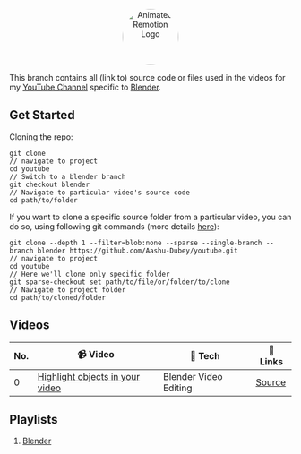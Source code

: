 <p align="center">
  <a href="https://www.youtube.com/channel/UCAGVoY1fr4ki91Y8ufH1pQQ?sub_confirmation=1">
    <picture>
      <source media="(prefers-color-scheme: dark)" srcset="https://user-images.githubusercontent.com/46301285/192062566-6c519b30-1b4a-4fc1-afcb-2ca173201618.jpeg">
      <img alt="Animated Remotion Logo" src="https://user-images.githubusercontent.com/46301285/192062571-5f85ad7d-3f8d-4005-b118-9e7a8a57cb9c.png" height="100px" style="border-radius: 50px">
    </picture>
  </a>
</p>

This branch contains all (link to) source code or files used in the videos for my [YouTube Channel](https://www.youtube.com/channel/UCAGVoY1fr4ki91Y8ufH1pQQ?sub_confirmation=1) specific to [Blender](https://www.blender.org).

## Get Started

Cloning the repo:

```
git clone
// navigate to project
cd youtube
// Switch to a blender branch
git checkout blender
// Navigate to particular video's source code
cd path/to/folder
```

If you want to clone a specific source folder from a particular video, you can do so, using following git commands (more details [here](https://stackoverflow.com/a/52269934)):

```
git clone --depth 1 --filter=blob:none --sparse --single-branch --branch blender https://github.com/Aashu-Dubey/youtube.git
// navigate to project
cd youtube
// Here we'll clone only specific folder
git sparse-checkout set path/to/file/or/folder/to/clone
// Navigate to project folder
cd path/to/cloned/folder
```

## Videos

| No. | 📹 Video                                                        | 🔧 Tech               | 🔗 Links                      |
| --- | --------------------------------------------------------------- | --------------------- | ----------------------------- |
| 0   | [Highlight objects in your video](https://youtu.be/RfW-6KKXOTY) | Blender Video Editing | [Source](./highlight_objects) |

## Playlists

1. [Blender](https://www.youtube.com/playlist?list=PLpnMM6hhRccjGelfoMvunMpY4L8pIcn1a)
